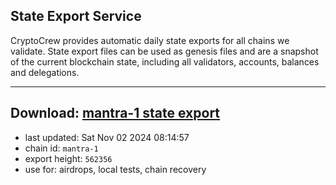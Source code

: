 ## State Export Service
CryptoCrew provides automatic daily state exports for all chains we validate. State export files can be used as genesis files and are a snapshot of the current blockchain state, including all validators, accounts, balances and delegations.

---
**Download: [mantra-1 state export](https://dl-eu2.ccvalidators.com/SERVICE/mantrachain/mantra-1_export_562356.json)**
---

- last updated: Sat Nov 02 2024 08:14:57
- chain id: `mantra-1`
- export height: `562356`
- use for: airdrops, local tests, chain recovery
